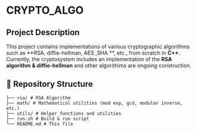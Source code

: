 # CRYPTO_ALGO 

## Project Description
This project contains implementations of various cryptographic algorithms such as **RSA, diffie-hellman, AES ,SHA **, etc., from scratch in **C++**.  
Currently, the cryptosystem includes an implementation of the **RSA algorithm & diffie-hellman** and other algorithims are ongoing construction.
  
## 📂 Repository Structure

```
├── rsa/ # RSA Algorithm
├── math/ # Mathematical utilities (mod exp, gcd, modular inverse, etc.)
├── utils/ # Helper functions and utilities
├── run.sh # Build & run script
└── README.md # This file